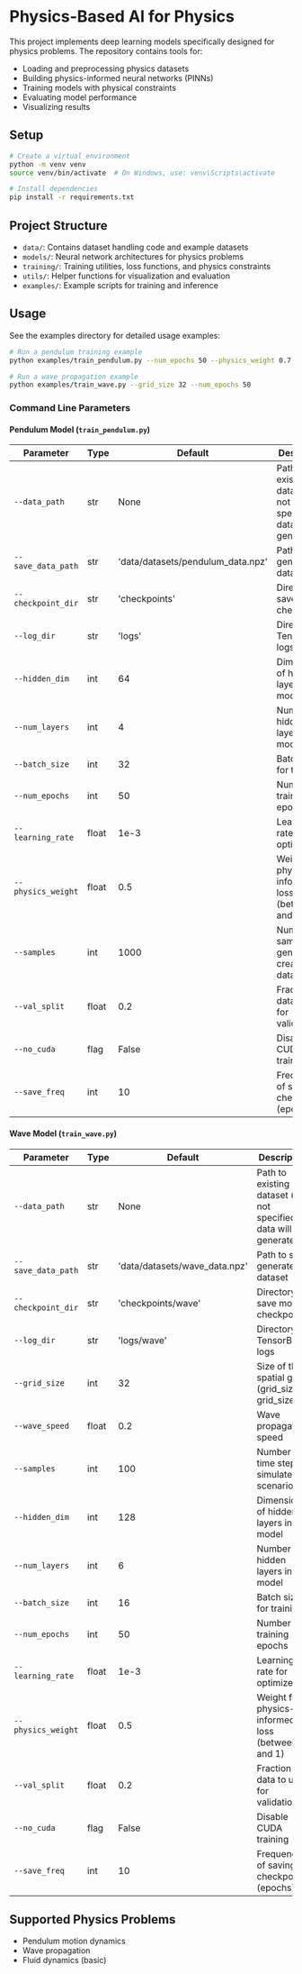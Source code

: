 # Physics-Based AI for Physics

This project implements deep learning models specifically designed for physics problems. The repository contains tools for:

- Loading and preprocessing physics datasets
- Building physics-informed neural networks (PINNs)
- Training models with physical constraints
- Evaluating model performance
- Visualizing results

## Setup

```bash
# Create a virtual environment
python -m venv venv
source venv/bin/activate  # On Windows, use: venv\Scripts\activate

# Install dependencies
pip install -r requirements.txt
```

## Project Structure

- `data/`: Contains dataset handling code and example datasets
- `models/`: Neural network architectures for physics problems
- `training/`: Training utilities, loss functions, and physics constraints
- `utils/`: Helper functions for visualization and evaluation
- `examples/`: Example scripts for training and inference

## Usage

See the examples directory for detailed usage examples:

```bash
# Run a pendulum training example
python examples/train_pendulum.py --num_epochs 50 --physics_weight 0.7

# Run a wave propagation example
python examples/train_wave.py --grid_size 32 --num_epochs 50
```

### Command Line Parameters

#### Pendulum Model (`train_pendulum.py`)

| Parameter | Type | Default | Description |
|-----------|------|---------|-------------|
| `--data_path` | str | None | Path to existing dataset (if not specified, data will be generated) |
| `--save_data_path` | str | 'data/datasets/pendulum_data.npz' | Path to save generated dataset |
| `--checkpoint_dir` | str | 'checkpoints' | Directory to save model checkpoints |
| `--log_dir` | str | 'logs' | Directory for TensorBoard logs |
| `--hidden_dim` | int | 64 | Dimension of hidden layers in the model |
| `--num_layers` | int | 4 | Number of hidden layers in the model |
| `--batch_size` | int | 32 | Batch size for training |
| `--num_epochs` | int | 50 | Number of training epochs |
| `--learning_rate` | float | 1e-3 | Learning rate for optimizer |
| `--physics_weight` | float | 0.5 | Weight for physics-informed loss (between 0 and 1) |
| `--samples` | int | 1000 | Number of samples to generate if creating data |
| `--val_split` | float | 0.2 | Fraction of data to use for validation |
| `--no_cuda` | flag | False | Disable CUDA training |
| `--save_freq` | int | 10 | Frequency of saving checkpoints (epochs) |

#### Wave Model (`train_wave.py`)

| Parameter | Type | Default | Description |
|-----------|------|---------|-------------|
| `--data_path` | str | None | Path to existing dataset (if not specified, data will be generated) |
| `--save_data_path` | str | 'data/datasets/wave_data.npz' | Path to save generated dataset |
| `--checkpoint_dir` | str | 'checkpoints/wave' | Directory to save model checkpoints |
| `--log_dir` | str | 'logs/wave' | Directory for TensorBoard logs |
| `--grid_size` | int | 32 | Size of the spatial grid (grid_size x grid_size) |
| `--wave_speed` | float | 0.2 | Wave propagation speed |
| `--samples` | int | 100 | Number of time steps to simulate per scenario |
| `--hidden_dim` | int | 128 | Dimension of hidden layers in the model |
| `--num_layers` | int | 6 | Number of hidden layers in the model |
| `--batch_size` | int | 16 | Batch size for training |
| `--num_epochs` | int | 50 | Number of training epochs |
| `--learning_rate` | float | 1e-3 | Learning rate for optimizer |
| `--physics_weight` | float | 0.5 | Weight for physics-informed loss (between 0 and 1) |
| `--val_split` | float | 0.2 | Fraction of data to use for validation |
| `--no_cuda` | flag | False | Disable CUDA training |
| `--save_freq` | int | 10 | Frequency of saving checkpoints (epochs) |

## Supported Physics Problems

- Pendulum motion dynamics
- Wave propagation
- Fluid dynamics (basic) 